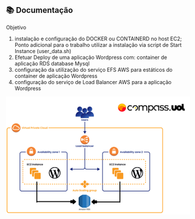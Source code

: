 ## 📚 Documentação

Objetivo

1. instalação e configuração do
DOCKER ou CONTAINERD no
host EC2;
Ponto adicional para o trabalho
utilizar a instalação via script de
Start Instance (user_data.sh)
2. Efetuar Deploy de uma aplicação
Wordpress com:
container de aplicação
RDS database Mysql
3. configuração da utilização do
serviço EFS AWS para estáticos
do container de aplicação
Wordpress
4. configuração do serviço de Load
Balancer AWS para a aplicação
Wordpress

<img src=https://github.com/wiltonshark/CompassUOL/blob/main/Atividade%2002/Atividade%2002.png>